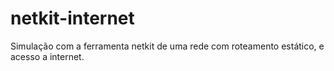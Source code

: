 # netkit-internet
Simulação com a ferramenta netkit de uma rede com roteamento estático, e acesso a internet.

